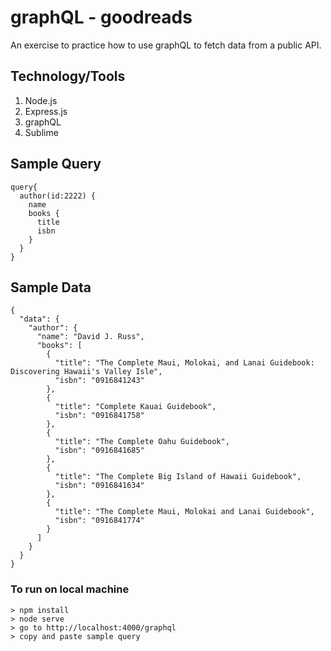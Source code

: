 # graphQL - goodreads
An exercise to practice how to use graphQL to fetch data from a public API.

## Technology/Tools
1) Node.js
2) Express.js
3) graphQL
4) Sublime

## Sample Query
```
query{
  author(id:2222) {
    name
    books {
      title
      isbn
    }
  }
}
```

## Sample Data
```
{
  "data": {
    "author": {
      "name": "David J. Russ",
      "books": [
        {
          "title": "The Complete Maui, Molokai, and Lanai Guidebook: Discovering Hawaii's Valley Isle",
          "isbn": "0916841243"
        },
        {
          "title": "Complete Kauai Guidebook",
          "isbn": "0916841758"
        },
        {
          "title": "The Complete Oahu Guidebook",
          "isbn": "0916841685"
        },
        {
          "title": "The Complete Big Island of Hawaii Guidebook",
          "isbn": "0916841634"
        },
        {
          "title": "The Complete Maui, Molokai and Lanai Guidebook",
          "isbn": "0916841774"
        }
      ]
    }
  }
}
```

### To run on local machine
```
> npm install
> node serve
> go to http://localhost:4000/graphql
> copy and paste sample query
```

